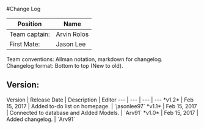 #Change Log

Position | Name 
--- | ---
Team captain: | Arvin Rolos
First Mate: | Jason Lee


Team conventions: Allman notation, markdown for changelog.  
Changelog format: Bottom to top (New to old).

<h2>Version: </h2>
Version | Release Date | Description  | Editor
--- | --- | --- | ---
*v1.2* | Feb 15, 2017 | Added to-do list on homepage. | `jasonlee97`
*v1.1* | Feb 15, 2017 | Connected to database and Added Models. | `Arv91`
*v1.0* | Feb 15, 2017 | Added changelog. | `Arv91`
